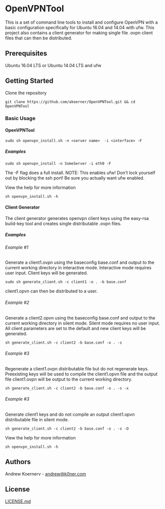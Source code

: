 # OpenVPNTool

This is a set of command line tools to install and configure OpenVPN with a basic configuration specifically for Ubuntu 16.04 and 14.04 with ufw.  This project also contains a client 
generator for making single file .ovpn client files that can then be distributed.

## Prerequisites

Ubuntu 16.04 LTS or Ubuntu 14.04 LTS and ufw

## Getting Started
Clone the repository
```
git clone https://github.com/akoerner/OpenVPNTool.git && cd OpenVPNTool
```

### Basic Usage

#### OpenVPNTool
```
sudo sh openvpn_install.sh -n <server name>  -i <interface> -F
```

##### Examples
```
sudo sh openvpn_install -n SomeServer -i eth0 -F
```
The -F flag does a full install.
NOTE: This enables ufw! Don't lock yourself out by blocking the ssh port! Be sure you actually want ufw enabled.

View the help for more information
```
sh openvpn_install.sh -h
```

#### Client Generator
The client generator generates openvpn client keys using the easy-rsa build-key tool and creates  single distributable .ovpn files.

##### Examples

###### Example #1
Generate a client1.ovpn using the baseconfig base.conf and output to the current working directory in interactive mode.  Interactive mode requires user input. Client keys will be generated.
```
sudo sh generate_client.sh -c client1 -o . -b base.conf
```
client1.opvn can then be distributed to a user.

###### Example #2
Generate a client2.opvn using the baseconfig base.conf and output to the current working directory in silent mode.  Silent mode requires no user input.  All client parameters are set to the default and new client keys will be generated. 
```
sh generate_client.sh -c client2 -b base.conf -o . -s
```

###### Example #3
Regenerate a client1.ovpn distributable file but do not regenerate keys.  Preexisting keys will be used to compile the client1.opvn file and the output file client1.ovpn will be output to the current working directory.
```
sh generate_client.sh -c client2 -b base.conf -o . -s -x
```

###### Example #3
Generate client1 keys and do not compile an output client1.opvn distributable file in silent mode.
```
sh generate_client.sh -c client2 -b base.conf -o . -s -O
```


View the help for more information
```
sh openvpn_install.sh -h
```


## Authors
Andrew Koernerv - andrew@k0ner.com



## License
[LICENSE.md](LICENSE.md)
